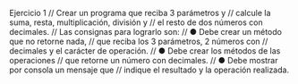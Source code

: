 Ejercicio 1
//	Crear un programa que reciba 3 parámetros y
//	calcule la suma, resta, multiplicación, división y
//	el resto de dos números con decimales.
//	Las consignas para lograrlo son:
//	● Debe crear un método que no retorne nada,
//	que reciba los 3 parámetros, 2 números con
//	decimales y el carácter de operación.
//	● Debe crear los métodos de las operaciones
//	que retorne un número con decimales.
//	● Debe mostrar por consola un mensaje que
//	indique el resultado y la operación realizada.

